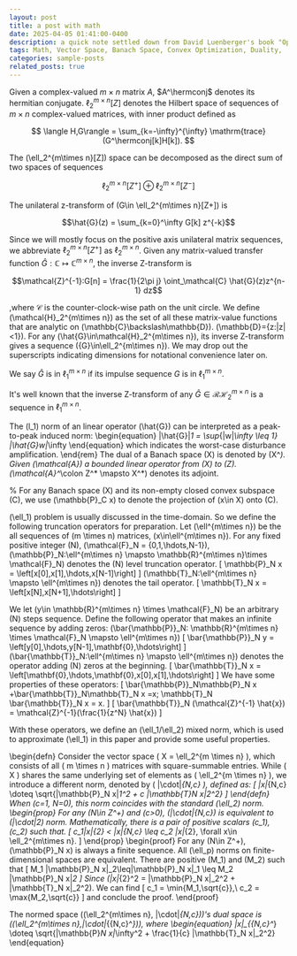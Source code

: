 ```yaml
---
layout: post
title: a post with math
date: 2025-04-05 01:41:00-0400
description: a quick note settled down from David Luenberger's book "Optimization by Vector Space Methods"
tags: Math, Vector Space, Banach Space, Convex Optimization, Duality,
categories: sample-posts
related_posts: true
---
```


Given a complex-valued $m\times n$ matrix $A$, $A^\hermconj$ denotes its hermitian conjugate.
$\ell_2^{m\times n}[Z]$ denotes the Hilbert space of sequences of $m\times n$ complex-valued matrices, with inner product defined as

$$
\langle H,G\rangle = \sum_{k=-\infty}^{\infty} \mathrm{trace}(G^\hermconj[k]H[k]).
$$

The \(\ell_2^{m\times n}[Z]\) space can be decomposed as the direct sum of two spaces of sequences

$$\ell_2^{m\times n}[Z^+] \oplus \ell_2^{m\times n}[Z^-]$$

The unilateral z-transform of \(G\in \ell_2^{m\times n}[Z+]\) is

$$\hat{G}(z) = \sum_{k=0}^\infty G[k] z^{-k}$$

Since we will mostly focus on the positive axis unilateral matrix sequences, we abbreviate $\ell_2^{m\times n}[Z^+]$ as $\ell_2^{m\times n}$. 
Given any matrix-valued transfer function $\hat{G}:\mathbb{C}\mapsto \mathbb{C}^{m\times n}$, the inverse Z-transform is

$$\mathcal{Z}^{-1}:G[n] = \frac{1}{2\pi j} \oint_\mathcal{C} \hat{G}(z)z^{n-1} dz$$

,where $\mathcal{C}$ is the counter-clock-wise path on the unit circle. We define \(\mathcal{H}_2^{m\times n}\) as the set of all these matrix-value functions that are analytic on \(\mathbb{C}\backslash\mathbb{D}\). \(\mathbb{D}=\{z:|z|<1\}\). 
For any \(\hat{G}\in\mathcal{H}_2^{m\times n}\), its inverse Z-transform gives a sequence \(\{G\}\in\ell_2^{m\times n}\).
We may drop out the superscripts indicating dimensions for notational convenience later on. 




We say $\hat{G}$ is in $\ell_1^{m\times n}$ if its impulse sequence $G$ is in $\ell_1^{m\times n}$.

It's well known that the inverse Z-transform of any $\hat{G}\in \mathcal{RH}_2^{m\times n}$ is a sequence in $\ell_1^{m\times n}$.


The \(l_1\) norm of an linear operator \(\hat{G}\) can be interpreted as a peak-to-peak induced norm:
\begin{equation}
\|\hat{G}\|_1 = \sup_{\|w\|_\infty \leq 1} \|\hat{G}w\|_\infty
\end{equation}
which indicates the worst-case disturbance amplification.
\end{rem}
The dual of a Banach space \(X\) is denoted by \(X^*\). Given \(\mathcal{A}\) a bounded linear operator from \(X\) to \(Z\). \(\mathcal{A}^*\colon Z^* \mapsto X^*\) denotes its adjoint.    

% For any Banach space \(X\) and its non-empty closed convex subspace \(C\), we use \(\mathbb{P}_C x\) to denote the projection of \(x\in X\) onto \(C\).

\(\ell_1\) problem is usually discussed in the time-domain. So we define the following truncation operators for preparation. Let \(\ell^{m\times n}\) be the all sequences of \(m \times n\) matrices, \(x\in\ell^{m\times n}\).
For any fixed positive integer \(N\), \(\mathcal{F}_N = \{0,1,\hdots,N-1\}\), \(\mathbb{P}_N:\ell^{m\times n} \mapsto \mathbb{R}^{m\times n}\times \mathcal{F}_N\) denotes the \(N\) level truncation operator.
\[
\mathbb{P}_N x = 
\left[x[0],x[1],\hdots,x[N-1]\right]
\]
\(\mathbb{T}_N:\ell^{m\times n} \mapsto \ell^{m\times n}\) denotes the tail operator.
\[
\mathbb{T}_N x = 
\left[x[N],x[N+1],\hdots\right]
\]

We let \(y\in \mathbb{R}^{m\times n} \times \mathcal{F}_N\) be an arbitrary \(N\) steps sequence. Define the following operator that makes an infinite sequence by adding zeros: 
\(\bar{\mathbb{P}}_N: \mathbb{R}^{m\times n} \times \mathcal{F}_N \mapsto \ell^{m\times n}\)
\[
\bar{\mathbb{P}}_N y = 
\left[y[0],\hdots,y[N-1],\mathbf{0},\hdots\right]
\]
\(\bar{\mathbb{T}}_N:\ell^{m\times n} \mapsto \ell^{m\times n}\) denotes the operator adding \(N\) zeros at the beginning.
\[
\bar{\mathbb{T}}_N x = 
\left[\mathbf{0},\hdots,\mathbf{0},x[0],x[1],\hdots\right]
\]
We have some properties of these operators:
\[
\bar{\mathbb{P}}_N\mathbb{P}_N x +\bar{\mathbb{T}}_N\mathbb{T}_N x =x; \mathbb{T}_N \bar{\mathbb{T}}_N x = x.
\]
\[
\bar{\mathbb{T}}_N (\mathcal{Z}^{-1} \hat{x}) = \mathcal{Z}^{-1}(\frac{1}{z^N} \hat{x})
\]

With these operators, we define an \(\ell_1/\ell_2\) mixed norm, which is used to approximate \(\ell_1\) in this paper and provide some useful properties.

\begin{defn}
Consider the vector space \( X = \ell_2^{m \times n} \), which consists of all \( m \times n \) matrices with square-summable entries. While \( X \) shares the same underlying set of elements as \( \ell_2^{m \times n} \), we introduce a different norm, denoted by \( \|\cdot\|_{N,c} \), defined as:
\[
\|x\|_{N,c} \doteq \sqrt{\|\mathbb{P}_N x\|_1^2 + c \|\mathbb{T}_N x\|_2^2}
\]
\end{defn}
When \(c=1, N=0\), this norm coincides with the standard \(\ell_2\) norm.
\begin{prop}
For any \(N\in Z^+\) and \(c>0\), \(\|\cdot\|_{N,c}\) is equivalent to \(\|\cdot\|_2\) norm. Mathematically, there is a pair of positive scalars \(c_1\), \(c_2\) such that.
\[
    c_1\|x\|_{2} < \|x\|_{N,c} \leq c_2 \|x\|_{2}, \forall x\in \ell_2^{m\times n}.
\]
\end{prop}
\begin{proof}
For any \(N\in Z^+\), \(\mathbb{P}_N x\) is always a finite sequence. All \(\ell_p\) norms on finite-dimensional spaces are equivalent. There are positive \(M_1\) and \(M_2\) such that
\[
M_1 \|\mathbb{P}_N x\|_2\leq\|\mathbb{P}_N x\|_1 \leq M_2 \|\mathbb{P}_N x\|_2
\]
Since \(\|x\|_{2}^2 = \|\mathbb{P}_N x\|_2^2 + \|\mathbb{T}_N x\|_2^2\).
We can find
\[
c_1 = \min\{M_1,\sqrt{c}\},\ c_2 = \max\{M_2,\sqrt{c}\}
\] and conclude the proof.
\end{proof}


The normed space \((\ell_2^{m\times n}, \|\cdot\|_{N,c})\)'s dual space is \((\ell_2^{m\times n},\|\cdot\|_{{N,c}^*})\), where
\begin{equation}
\|x\|_{{N,c}^*} \doteq \sqrt{\|\mathbb{P}_N x\|_\infty^2 + \frac{1}{c} \|\mathbb{T}_N x\|_2^2}
\end{equation}


